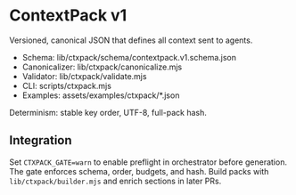 # ContextPack v1
Versioned, canonical JSON that defines all context sent to agents.
- Schema: lib/ctxpack/schema/contextpack.v1.schema.json
- Canonicalizer: lib/ctxpack/canonicalize.mjs
- Validator: lib/ctxpack/validate.mjs
- CLI: scripts/ctxpack.mjs
- Examples: assets/examples/ctxpack/*.json

Determinism: stable key order, UTF-8, full-pack hash.


## Integration
Set `CTXPACK_GATE=warn` to enable preflight in orchestrator before generation. The gate enforces schema, order, budgets, and hash. Build packs with `lib/ctxpack/builder.mjs` and enrich sections in later PRs.
